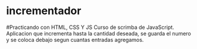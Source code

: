 # incrementador
#Practicando con HTML, CSS Y JS
Curso de scrimba de JavaScript. Aplicacion que incrementa hasta la cantidad deseada, se guarda el numero y se coloca debajo segun cuantas entradas agregamos.

